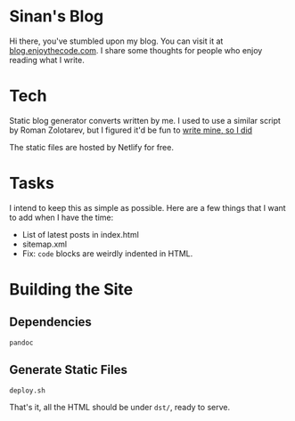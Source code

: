 # Sinan's Blog
Hi there, you've stumbled upon my blog. You can visit it at [blog.enjoythecode.com](https://blog.enjoythecode.com). I share some thoughts for people who enjoy reading what I write.

# Tech
Static blog generator converts written by me. I used to use a similar script by Roman Zolotarev, but I figured it'd be fun to [write mine, so I did](https://blog.enjoythecode.com/buildablog.html)

The static files are hosted by Netlify for free.

# Tasks
I intend to keep this as simple as possible. Here are a few things that I want to add when I have the time:
- List of latest posts in index.html
- sitemap.xml
- Fix: `code` blocks are weirdly indented in HTML.

# Building the Site
## Dependencies
`pandoc`

## Generate Static Files
`deploy.sh`

That's it, all the HTML should be under `dst/`, ready to serve.
